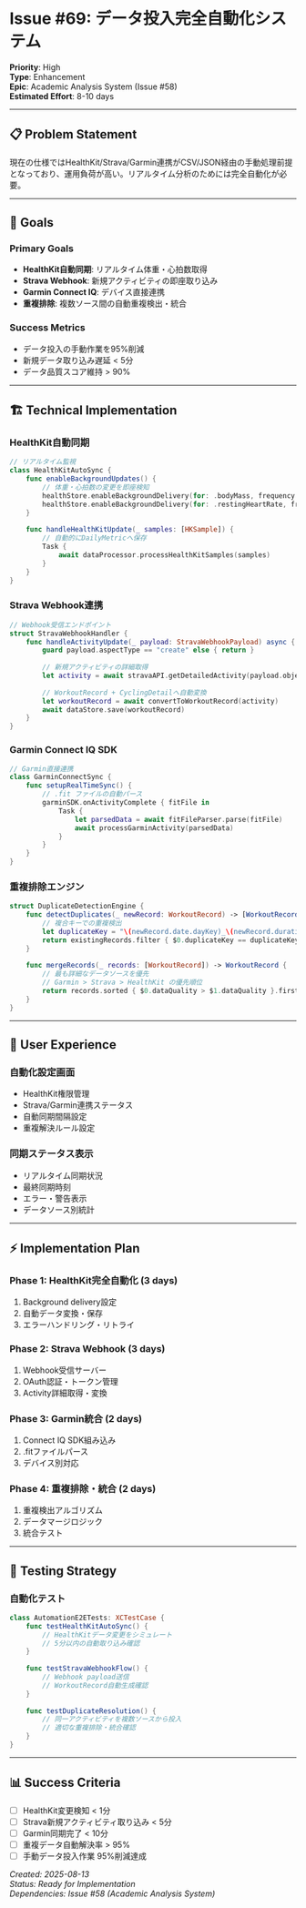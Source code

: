 # Issue #69: データ投入完全自動化システム

**Priority**: High  
**Type**: Enhancement  
**Epic**: Academic Analysis System (Issue #58)  
**Estimated Effort**: 8-10 days

---

## 📋 Problem Statement

現在の仕様ではHealthKit/Strava/Garmin連携がCSV/JSON経由の手動処理前提となっており、運用負荷が高い。リアルタイム分析のためには完全自動化が必要。

---

## 🎯 Goals

### Primary Goals
- **HealthKit自動同期**: リアルタイム体重・心拍数取得
- **Strava Webhook**: 新規アクティビティの即座取り込み  
- **Garmin Connect IQ**: デバイス直接連携
- **重複排除**: 複数ソース間の自動重複検出・統合

### Success Metrics
- データ投入の手動作業を95%削減
- 新規データ取り込み遅延 < 5分
- データ品質スコア維持 > 90%

---

## 🏗️ Technical Implementation

### HealthKit自動同期
```swift
// リアルタイム監視
class HealthKitAutoSync {
    func enableBackgroundUpdates() {
        // 体重・心拍数の変更を即座検知
        healthStore.enableBackgroundDelivery(for: .bodyMass, frequency: .immediate)
        healthStore.enableBackgroundDelivery(for: .restingHeartRate, frequency: .immediate)
    }
    
    func handleHealthKitUpdate(_ samples: [HKSample]) {
        // 自動的にDailyMetricへ保存
        Task {
            await dataProcessor.processHealthKitSamples(samples)
        }
    }
}
```

### Strava Webhook連携
```swift
// Webhook受信エンドポイント
struct StravaWebhookHandler {
    func handleActivityUpdate(_ payload: StravaWebhookPayload) async {
        guard payload.aspectType == "create" else { return }
        
        // 新規アクティビティの詳細取得
        let activity = await stravaAPI.getDetailedActivity(payload.objectId)
        
        // WorkoutRecord + CyclingDetailへ自動変換
        let workoutRecord = await convertToWorkoutRecord(activity)
        await dataStore.save(workoutRecord)
    }
}
```

### Garmin Connect IQ SDK
```swift
// Garmin直接連携
class GarminConnectSync {
    func setupRealTimeSync() {
        // .fit ファイルの自動パース
        garminSDK.onActivityComplete { fitFile in
            Task {
                let parsedData = await fitFileParser.parse(fitFile)
                await processGarminActivity(parsedData)
            }
        }
    }
}
```

### 重複排除エンジン
```swift
struct DuplicateDetectionEngine {
    func detectDuplicates(_ newRecord: WorkoutRecord) -> [WorkoutRecord] {
        // 複合キーでの重複検出
        let duplicateKey = "\(newRecord.date.dayKey)_\(newRecord.duration)_\(newRecord.deviceName ?? "")"
        return existingRecords.filter { $0.duplicateKey == duplicateKey }
    }
    
    func mergeRecords(_ records: [WorkoutRecord]) -> WorkoutRecord {
        // 最も詳細なデータソースを優先
        // Garmin > Strava > HealthKit の優先順位
        return records.sorted { $0.dataQuality > $1.dataQuality }.first!
    }
}
```

---

## 📱 User Experience

### 自動化設定画面
- HealthKit権限管理
- Strava/Garmin連携ステータス
- 自動同期間隔設定
- 重複解決ルール設定

### 同期ステータス表示
- リアルタイム同期状況
- 最終同期時刻
- エラー・警告表示
- データソース別統計

---

## ⚡ Implementation Plan

### Phase 1: HealthKit完全自動化 (3 days)
1. Background delivery設定
2. 自動データ変換・保存
3. エラーハンドリング・リトライ

### Phase 2: Strava Webhook (3 days)  
1. Webhook受信サーバー
2. OAuth認証・トークン管理
3. Activity詳細取得・変換

### Phase 3: Garmin統合 (2 days)
1. Connect IQ SDK組み込み
2. .fitファイルパース
3. デバイス別対応

### Phase 4: 重複排除・統合 (2 days)
1. 重複検出アルゴリズム
2. データマージロジック
3. 統合テスト

---

## 🧪 Testing Strategy

### 自動化テスト
```swift
class AutomationE2ETests: XCTestCase {
    func testHealthKitAutoSync() {
        // HealthKitデータ変更をシミュレート
        // 5分以内の自動取り込み確認
    }
    
    func testStravaWebhookFlow() {
        // Webhook payload送信
        // WorkoutRecord自動生成確認
    }
    
    func testDuplicateResolution() {
        // 同一アクティビティを複数ソースから投入
        // 適切な重複排除・統合確認
    }
}
```

---

## 📊 Success Criteria

- [ ] HealthKit変更検知 < 1分
- [ ] Strava新規アクティビティ取り込み < 5分  
- [ ] Garmin同期完了 < 10分
- [ ] 重複データ自動解決率 > 95%
- [ ] 手動データ投入作業 95%削減達成

*Created: 2025-08-13*  
*Status: Ready for Implementation*  
*Dependencies: Issue #58 (Academic Analysis System)*